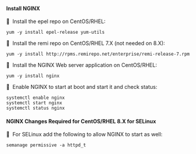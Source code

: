 #### Install NGINX

🔴 &nbsp;Install the epel repo on CentOS/RHEL:
```
yum -y install epel-release yum-utils
```

🔴 &nbsp;Install the remi repo on CentOS/RHEL 7.X (not needed on 8.X):
```
yum -y install http://rpms.remirepo.net/enterprise/remi-release-7.rpm
```

🔴 &nbsp;Install the NGINX Web server application on CentOS/RHEL:
```
yum -y install nginx
```

🔴 &nbsp;Enable NGINX to start at boot and start it and check status:
```
systemctl enable nginx
systemctl start nginx
systemctl status nginx
```

#### NGINX Changes Required for CentOS/RHEL 8.X for SELinux

🔴 &nbsp;For SELinux add the following to allow NGINX to start as well:
```
semanage permissive -a httpd_t
```
